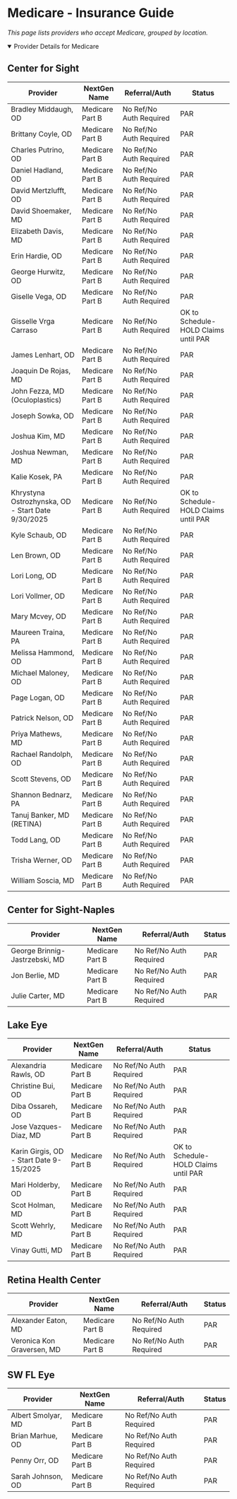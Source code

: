 # Medicare - Insurance Guide

*This page lists providers who accept Medicare, grouped by location.*

<details open><summary>Provider Details for Medicare</summary>

## Center for Sight

| Provider | NextGen Name | Referral/Auth | Status |
|----------|-------------|--------------|--------|
| Bradley Middaugh, OD | Medicare Part B | No Ref/No Auth Required | PAR |
| Brittany Coyle, OD | Medicare Part B | No Ref/No Auth Required | PAR |
| Charles Putrino, OD | Medicare Part B | No Ref/No Auth Required | PAR |
| Daniel Hadland, OD | Medicare Part B | No Ref/No Auth Required | PAR |
| David Mertzlufft, OD | Medicare Part B | No Ref/No Auth Required | PAR |
| David Shoemaker, MD | Medicare Part B | No Ref/No Auth Required | PAR |
| Elizabeth Davis, MD | Medicare Part B | No Ref/No Auth Required | PAR |
| Erin Hardie, OD | Medicare Part B | No Ref/No Auth Required | PAR |
| George Hurwitz, OD | Medicare Part B | No Ref/No Auth Required | PAR |
| Giselle Vega, OD | Medicare Part B | No Ref/No Auth Required | PAR |
| Gisselle Vrga Carraso | Medicare Part B | No Ref/No Auth Required | OK to Schedule-HOLD Claims until PAR |
| James Lenhart, OD | Medicare Part B | No Ref/No Auth Required | PAR |
| Joaquin De Rojas, MD | Medicare Part B | No Ref/No Auth Required | PAR |
| John Fezza, MD (Oculoplastics) | Medicare Part B | No Ref/No Auth Required | PAR |
| Joseph Sowka, OD | Medicare Part B | No Ref/No Auth Required | PAR |
| Joshua Kim, MD | Medicare Part B | No Ref/No Auth Required | PAR |
| Joshua Newman, MD | Medicare Part B | No Ref/No Auth Required | PAR |
| Kalie Kosek, PA | Medicare Part B | No Ref/No Auth Required | PAR |
| Khrystyna Ostrozhynska, OD - Start Date 9/30/2025 | Medicare Part B | No Ref/No Auth Required | OK to Schedule-HOLD Claims until PAR |
| Kyle Schaub, OD | Medicare Part B | No Ref/No Auth Required | PAR |
| Len Brown, OD | Medicare Part B | No Ref/No Auth Required | PAR |
| Lori Long, OD | Medicare Part B | No Ref/No Auth Required | PAR |
| Lori Vollmer, OD | Medicare Part B | No Ref/No Auth Required | PAR |
| Mary Mcvey, OD | Medicare Part B | No Ref/No Auth Required | PAR |
| Maureen Traina, PA | Medicare Part B | No Ref/No Auth Required | PAR |
| Melissa Hammond, OD | Medicare Part B | No Ref/No Auth Required | PAR |
| Michael Maloney, OD | Medicare Part B | No Ref/No Auth Required | PAR |
| Page Logan, OD | Medicare Part B | No Ref/No Auth Required | PAR |
| Patrick Nelson, OD | Medicare Part B | No Ref/No Auth Required | PAR |
| Priya Mathews, MD | Medicare Part B | No Ref/No Auth Required | PAR |
| Rachael Randolph, OD | Medicare Part B | No Ref/No Auth Required | PAR |
| Scott Stevens, OD | Medicare Part B | No Ref/No Auth Required | PAR |
| Shannon Bednarz, PA | Medicare Part B | No Ref/No Auth Required | PAR |
| Tanuj Banker, MD (RETINA) | Medicare Part B | No Ref/No Auth Required | PAR |
| Todd Lang, OD | Medicare Part B | No Ref/No Auth Required | PAR |
| Trisha Werner, OD | Medicare Part B | No Ref/No Auth Required | PAR |
| William Soscia, MD | Medicare Part B | No Ref/No Auth Required | PAR |

## Center for Sight-Naples

| Provider | NextGen Name | Referral/Auth | Status |
|----------|-------------|--------------|--------|
| George Brinnig-Jastrzebski, MD | Medicare Part B | No Ref/No Auth Required | PAR |
| Jon Berlie, MD | Medicare Part B | No Ref/No Auth Required | PAR |
| Julie Carter, MD | Medicare Part B | No Ref/No Auth Required | PAR |

## Lake Eye 

| Provider | NextGen Name | Referral/Auth | Status |
|----------|-------------|--------------|--------|
| Alexandria Rawls, OD | Medicare Part B | No Ref/No Auth Required | PAR |
| Christine Bui, OD | Medicare Part B | No Ref/No Auth Required | PAR |
| Diba Ossareh, OD | Medicare Part B | No Ref/No Auth Required | PAR |
| Jose Vazques-Diaz, MD | Medicare Part B | No Ref/No Auth Required | PAR |
| Karin Girgis, OD - Start Date 9-15/2025 | Medicare Part B | No Ref/No Auth Required | OK to Schedule-HOLD Claims until PAR |
| Mari Holderby, OD | Medicare Part B | No Ref/No Auth Required | PAR |
| Scot Holman, MD | Medicare Part B | No Ref/No Auth Required | PAR |
| Scott Wehrly, MD | Medicare Part B | No Ref/No Auth Required | PAR |
| Vinay Gutti, MD | Medicare Part B | No Ref/No Auth Required | PAR |

## Retina Health Center

| Provider | NextGen Name | Referral/Auth | Status |
|----------|-------------|--------------|--------|
| Alexander Eaton, MD | Medicare Part B | No Ref/No Auth Required | PAR |
| Veronica Kon Graversen, MD | Medicare Part B | No Ref/No Auth Required | PAR |

## SW FL Eye

| Provider | NextGen Name | Referral/Auth | Status |
|----------|-------------|--------------|--------|
| Albert Smolyar, MD | Medicare Part B | No Ref/No Auth Required | PAR |
| Brian Marhue, OD | Medicare Part B | No Ref/No Auth Required | PAR |
| Penny Orr, OD | Medicare Part B | No Ref/No Auth Required | PAR |
| Sarah Johnson, OD | Medicare Part B | No Ref/No Auth Required | PAR |

</details>

